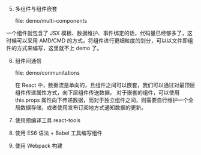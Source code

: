 5. 多组件与组件嵌套

    file: demo/multi-components

一个组件就包含了 JSX 模板、数据维护、事件绑定的话，代码量已经够多了，这时候可以采用 AMD/CMD 的方式，将组件进行更细粒度的划分，可以以文件即组件的方式来编写，这里就不上 demo 了。

6. 组件间通信
    
    file: demo/conmunitations

    在 React 中，数据流是单向的，且组件之间可以嵌套，我们可以通过对最顶层组件传递属性方式，向下层组件传送数据。
    对于嵌套的组件，可以使用 this.props 属性向下传递数据，而对于独立组件之间，则需要自行维护一个全局数据存储，或者使用发布订阅地方式通知数据的更新。
    
6. 使用预编译工具 react-tools

7. 使用 ES6 语法 + Babel 工具编写组件

8. 使用 Webpack 构建

